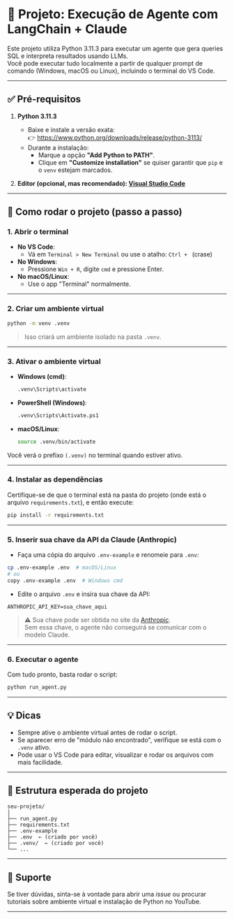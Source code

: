 # 🤖 Projeto: Execução de Agente com LangChain + Claude

Este projeto utiliza Python 3.11.3 para executar um agente que gera queries SQL e interpreta resultados usando LLMs.  
Você pode executar tudo localmente a partir de qualquer prompt de comando (Windows, macOS ou Linux), incluindo o terminal do VS Code.

---

## ✅ Pré-requisitos

1. **Python 3.11.3**
   - Baixe e instale a versão exata:  
     👉 https://www.python.org/downloads/release/python-3113/
   - Durante a instalação:
     - Marque a opção **"Add Python to PATH"**.
     - Clique em **"Customize installation"** se quiser garantir que `pip` e o `venv` estejam marcados.

2. **Editor (opcional, mas recomendado): [Visual Studio Code](https://code.visualstudio.com/)**

---

## 🧪 Como rodar o projeto (passo a passo)

### 1. **Abrir o terminal**

- **No VS Code**:
  - Vá em `Terminal > New Terminal` ou use o atalho: `Ctrl + ` (crase)
- **No Windows**:
  - Pressione `Win + R`, digite `cmd` e pressione Enter.
- **No macOS/Linux**:
  - Use o app "Terminal" normalmente.

---

### 2. **Criar um ambiente virtual**

```bash
python -m venv .venv
```

> Isso criará um ambiente isolado na pasta `.venv`.

---

### 3. **Ativar o ambiente virtual**

- **Windows (cmd)**:
  ```bash
  .venv\Scripts\activate
  ```

- **PowerShell (Windows)**:
  ```bash
  .venv\Scripts\Activate.ps1
  ```

- **macOS/Linux**:
  ```bash
  source .venv/bin/activate
  ```

Você verá o prefixo `(.venv)` no terminal quando estiver ativo.

---

### 4. **Instalar as dependências**

Certifique-se de que o terminal está na pasta do projeto (onde está o arquivo `requirements.txt`), e então execute:

```bash
pip install -r requirements.txt
```

---

### 5. **Inserir sua chave da API da Claude (Anthropic)**

- Faça uma cópia do arquivo `.env-example` e renomeie para `.env`:

```bash
cp .env-example .env  # macOS/Linux
# ou
copy .env-example .env  # Windows cmd
```

- Edite o arquivo `.env` e insira sua chave da API:

```env
ANTHROPIC_API_KEY=sua_chave_aqui
```

> ⚠️ Sua chave pode ser obtida no site da [Anthropic](https://console.anthropic.com/).  
> Sem essa chave, o agente não conseguirá se comunicar com o modelo Claude.

---

### 6. **Executar o agente**

Com tudo pronto, basta rodar o script:

```bash
python run_agent.py
```

---

## 💡 Dicas

- Sempre ative o ambiente virtual antes de rodar o script.
- Se aparecer erro de "módulo não encontrado", verifique se está com o `.venv` ativo.
- Pode usar o VS Code para editar, visualizar e rodar os arquivos com mais facilidade.

---

## 📂 Estrutura esperada do projeto

```
seu-projeto/
│
├── run_agent.py
├── requirements.txt
├── .env-example
├── .env  ← (criado por você)
├── .venv/  ← (criado por você)
└── ...
```

---

## 🤝 Suporte

Se tiver dúvidas, sinta-se à vontade para abrir uma *issue* ou procurar tutoriais sobre ambiente virtual e instalação de Python no YouTube.

---